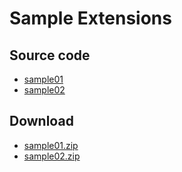 # Sample Extensions
## Source code
- [sample01](./sample01)
- [sample02](./sample02)
## Download
- [sample01.zip](https://github.com/akihiroozono/sample_extensions/raw/main/sample01.zip)
- [sample02.zip](https://github.com/akihiroozono/sample_extensions/raw/main/sample02.zip)

